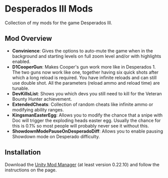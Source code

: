 # Desperados III Mods

Collection of my mods for the game Desperados III.

## Mod Overview

- **Convinience**: Gives the options to auto-mute the game when in the background and starting levels on full zoom level and/or with highlights enabled.
- **D1CooperGun**: Makes Cooper's gun work more like in Desperados 1. The two guns now work like one, together having six quick shots after which a long reload is required. You have infinite reloads and can still use double shot. All the parameters (reload ammo and reload time) are tunable.
- **DevKillsList**: Shows you which devs you still need to kill for the Veteran Bounty Hunter achievement.
- **ExtendedCheats**: Collection of random cheats like infinite ammo or modifying ability ranges.
- **KingsmanEasterEgg**: Allows you to modify the chance that a snipe with Doc will trigger the exploding heads easter egg. Usually the chance for this is 0.1% so most people will probably never see it without this.
- **ShowdownModePauseOnDesperadoDiff**: Allows you to enable pausing Showdown mode on Desperado difficulty.

## Installation

Download the [Unity Mod Manager](https://www.nexusmods.com/site/mods/21) (at least version 0.22.10) and follow the instructions on the page.
